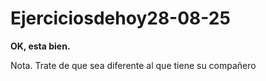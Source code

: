 # Ejerciciosdehoy28-08-25

**OK, esta bien.**

Nota. Trate de que sea diferente al que tiene su compañero
